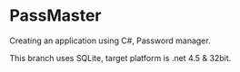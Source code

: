 # PassMaster
Creating an application using C#, Password manager.

This branch uses SQLite, target platform is .net 4.5 & 32bit.